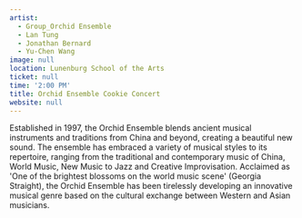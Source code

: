 ```yaml
---
artist:
  - Group_Orchid Ensemble
  - Lan Tung
  - Jonathan Bernard
  - Yu-Chen Wang
image: null
location: Lunenburg School of the Arts
ticket: null
time: '2:00 PM'
title: Orchid Ensemble Cookie Concert
website: null
---
```


Established in 1997, the Orchid Ensemble blends ancient musical instruments and traditions from China and beyond, creating a beautiful new sound. The ensemble has embraced a variety of musical styles to its repertoire, ranging from the traditional and contemporary music of China, World Music, New Music to Jazz and Creative Improvisation. Acclaimed as 'One of the brightest blossoms on the world music scene' (Georgia Straight), the Orchid Ensemble has been tirelessly developing an innovative musical genre based on the cultural exchange between Western and Asian musicians.
